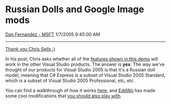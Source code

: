 <div id="page">

# Russian Dolls and Google Image mods

[Dan Fernandez -
MSFT](https://social.msdn.microsoft.com/profile/Dan%20Fernandez%20-%20MSFT)
1/7/2005 9:45:00 AM

-----

<div id="content">

[Thank you Chris Sells
:)](http://www.sellsbrothers.com/news/showTopic.aspx?ixTopic=1599)         

In his post, Chris asks whether all of the [features shown in this
demo](https://channel9.msdn.com/ShowPost.aspx?PostID=14793) will work in
the other Visual Studio products. The answer is **yes**. The way we've
thought of our products for Visual Studio 2005 is that it's a Russian
doll model, meaning that C\# Express is a subset of Visual Studio 2005
Standard, which is a subset of Visual Studio 2005 Professional, etc,
etc.

You can find a walkthrough of how it works
[here](http://blogs.msdn.com/danielfe/archive/2004/07/26/197811.aspx),
and [EddWo](https://channel9.msdn.com/User/Profile.aspx?UserID=3682) has
made some cool modifications that [you should also play
with](http://www.silverelectron.com/googlesampleupdate.zip).

 

</div>

</div>
